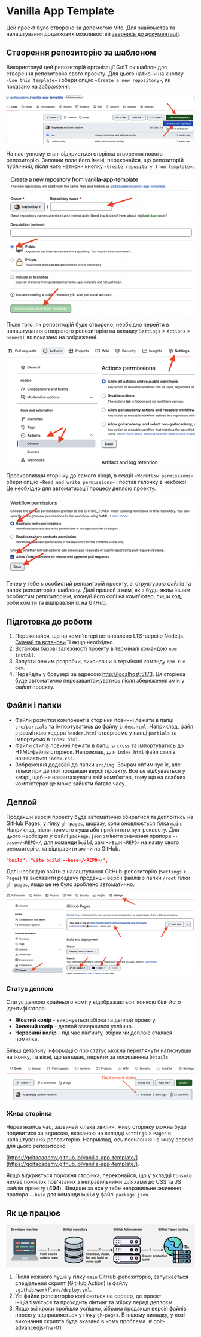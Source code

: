 # Vanilla App Template

Цей проект було створено за допомогою Vite. Для знайомства та налаштування
додаткових можливостей [звернись до документації](https://vitejs.dev/).

## Створення репозиторію за шаблоном

Використовуй цей репозиторій організації GoIT як шаблон для створення
репозиторію свого проекту. Для цього натисни на кнопку `«Use this template»` і
обери опцію `«Create a new repository»`, як показано на зображенні.

![Creating repo from a template step 1](./assets/template-step-1.png)

На наступному етапі відкриється сторінка створення нового репозиторію. Заповни
поле його імені, переконайся, що репозиторій публічний, після чого натисни
кнопку `«Create repository from template»`.

![Creating repo from a template step 2](./assets/template-step-2.png)

Після того, як репозиторій буде створено, необхідно перейти в налаштування
створеного репозиторію на вкладку `Settings` > `Actions` > `General` як показано
на зображенні.

![Settings GitHub Actions permissions step 1](./assets/gh-actions-perm-1.png)

Проскроливши сторінку до самого кінця, в секції `«Workflow permissions»` обери
опцію `«Read and write permissions»` і постав галочку в чекбоксі. Це необхідно
для автоматизації процесу деплою проекту.

![Settings GitHub Actions permissions step 2](./assets/gh-actions-perm-2.png)

Тепер у тебе є особистий репозиторій проекту, зі структурою файлів та папок
репозиторію-шаблону. Далі працюй з ним, як з будь-яким іншим особистим
репозиторієм, клонуй його собі на комп'ютер, пиши код, роби коміти та відправляй
їх на GitHub.

## Підготовка до роботи

1. Переконайся, що на комп'ютері встановлено LTS-версію Node.js.
   [Скачай та встанови](https://nodejs.org/en/) її якщо необхідно.
2. Встанови базові залежності проекту в терміналі командою `npm install`.
3. Запусти режим розробки, виконавши в терміналі команду `npm run dev`.
4. Перейдіть у браузері за адресою
   [http://localhost:5173](http://localhost:5173). Ця сторінка буде автоматично
   перезавантажуватись після збереження змін у файли проекту.

## Файли і папки

- Файли розмітки компонентів сторінки повинні лежати в папці `src/partials` та
  імпортуватись до файлу `index.html`. Наприклад, файл з розміткою хедера
  `header.html` створюємо у папці `partials` та імпортуємо в `index.html`.
- Файли стилів повинні лежати в папці `src/css` та імпортуватись до HTML-файлів
  сторінок. Наприклад, для `index.html` файл стилів називається `index.css`.
- Зображення додавай до папки `src/img`. Збирач оптимізує їх, але тільки при
  деплої продакшн версії проекту. Все це відбувається у хмарі, щоб не
  навантажувати твій комп'ютер, тому що на слабких компʼютерах це може зайняти
  багато часу.

## Деплой

Продакшн версія проекту буде автоматично збиратися та деплоїтись на GitHub
Pages, у гілку `gh-pages`, щоразу, коли оновлюється гілка `main`. Наприклад,
після прямого пуша або прийнятого пул-реквесту. Для цього необхідно у файлі
`package.json` змінити значення прапора `--base=/<REPO>/`, для команди `build`,
замінивши `<REPO>` на назву свого репозиторію, та відправити зміни на GitHub.

```json
"build": "vite build --base=/<REPO>/",
```

Далі необхідно зайти в налаштування GitHub-репозиторію (`Settings` > `Pages`) та
виставити роздачу продакшн версії файлів з папки `/root` гілки `gh-pages`, якщо
це не було зроблено автоматично.

![GitHub Pages settings](./assets/repo-settings.png)

### Статус деплою

Статус деплою крайнього коміту відображається іконкою біля його ідентифікатора.

- **Жовтий колір** - виконується збірка та деплой проекту.
- **Зелений колір** - деплой завершився успішно.
- **Червоний колір** - під час лінтингу, збірки чи деплою сталася помилка.

Більш детальну інформацію про статус можна переглянути натиснувши на іконку, і в
вікні, що випадає, перейти за посиланням `Details`.

![Deployment status](./assets/deploy-status.png)

### Жива сторінка

Через якийсь час, зазвичай кілька хвилин, живу сторінку можна буде подивитися за
адресою, вказаною на вкладці `Settings` > `Pages` в налаштуваннях репозиторію.
Наприклад, ось посилання на живу версію для цього репозиторію

[https://goitacademy.github.io/vanilla-app-template/](https://goitacademy.github.io/vanilla-app-template/).

Якщо відкриється порожня сторінка, переконайся, що у вкладці `Console` немає
помилок пов'язаних з неправильними шляхами до CSS та JS файлів проекту
(**404**). Швидше за все у тебе неправильне значення прапора `--base` для
команди `build` у файлі `package.json`.

## Як це працює

![How it works](./assets/how-it-works.png)

1. Після кожного пуша у гілку `main` GitHub-репозиторію, запускається
   спеціальний скрипт (GitHub Action) із файлу `.github/workflows/deploy.yml`.
2. Усі файли репозиторію копіюються на сервер, де проект ініціалізується та
   проходить лінтинг та збірку перед деплоєм.
3. Якщо всі кроки пройшли успішно, зібрана продакшн версія файлів проекту
   відправляється у гілку `gh-pages`. В іншому випадку, у лозі виконання скрипта
   буде вказано в чому проблема.
#   g o i t - a d v a n c e d j s - h w - 0 1 
 
 
